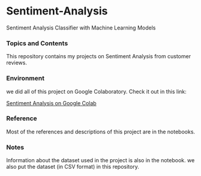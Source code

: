 # Sentiment-Analysis
Sentiment Analysis Classifier with Machine Learning Models

### Topics and Contents
This repository contains my projects on Sentiment Analysis from customer reviews.

### Environment
we did all of this project on Google Colaboratory. Check it out in this link:

[Sentiment Analysis on Google Colab](https://colab.research.google.com/drive/1jvHisxniDdXil1Irl5SoPttEcK6MlRkA?usp=sharing)

### Reference
Most of the references and descriptions of this project are in the notebooks.

### Notes
Information about the dataset used in the project is also in the notebook. we also put the dataset (in CSV format) in this repository.
